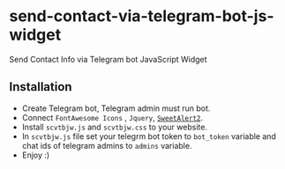 # send-contact-via-telegram-bot-js-widget
Send Contact Info via Telegram bot JavaScript Widget

## Installation

- Create Telegram bot, Telegram admin must run bot.
- Connect `FontAwesome Icons` , `Jquery`, [`SweetAlert2`](https://sweetalert2.github.io/).
- Install `scvtbjw.js` and `scvtbjw.css` to your website.
- In `scvtbjw.js` file set your telegrm bot token to `bot_token` variable and chat ids of telegram admins to `admins` variable.
- Enjoy :)
